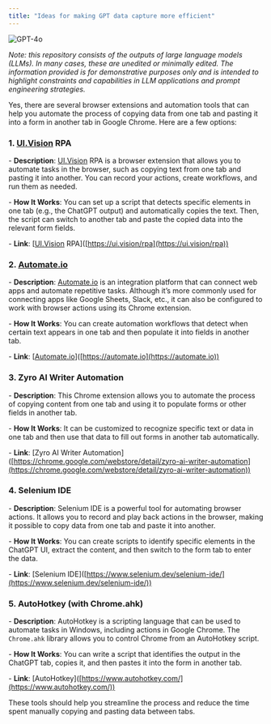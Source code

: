 ```yaml
---
title: "Ideas for making GPT data capture more efficient"
---
```

![GPT-4o](https://img.shields.io/badge/GPT--4o-3333FF?style=for-the-badge&logo=openai&logoColor=white)



*Note: this repository consists of the outputs of large language models (LLMs). In many cases, these are unedited or minimally edited. The information provided is for demonstrative purposes only and is intended to highlight constraints and capabilities in LLM applications and prompt engineering strategies.*




Yes, there are several browser extensions and automation tools that can help you automate the process of copying data from one tab and pasting it into a form in another tab in Google Chrome. Here are a few options:

### 1. [**UI.Vision**](http://UI.Vision) **RPA**

\- **Description**: [UI.Vision](http://UI.Vision) RPA is a browser extension that allows you to automate tasks in the browser, such as copying text from one tab and pasting it into another. You can record your actions, create workflows, and run them as needed.

\- **How It Works**: You can set up a script that detects specific elements in one tab (e.g., the ChatGPT output) and automatically copies the text. Then, the script can switch to another tab and paste the copied data into the relevant form fields.

\- **Link**: \[[UI.Vision](http://UI.Vision) RPA\]([https://ui.vision/rpa](https://ui.vision/rpa))

### 2. [**Automate.io**](http://Automate.io)

\- **Description**: [Automate.io](http://Automate.io) is an integration platform that can connect web apps and automate repetitive tasks. Although it’s more commonly used for connecting apps like Google Sheets, Slack, etc., it can also be configured to work with browser actions using its Chrome extension.

\- **How It Works**: You can create automation workflows that detect when certain text appears in one tab and then populate it into fields in another tab.

\- **Link**: \[[Automate.io](http://Automate.io)\]([https://automate.io](https://automate.io))

### 3. **Zyro AI Writer Automation**

\- **Description**: This Chrome extension allows you to automate the process of copying content from one tab and using it to populate forms or other fields in another tab.

\- **How It Works**: It can be customized to recognize specific text or data in one tab and then use that data to fill out forms in another tab automatically.

\- **Link**: \[Zyro AI Writer Automation\]([https://chrome.google.com/webstore/detail/zyro-ai-writer-automation](https://chrome.google.com/webstore/detail/zyro-ai-writer-automation))

### 4. **Selenium IDE**

\- **Description**: Selenium IDE is a powerful tool for automating browser actions. It allows you to record and play back actions in the browser, making it possible to copy data from one tab and paste it into another.

\- **How It Works**: You can create scripts to identify specific elements in the ChatGPT UI, extract the content, and then switch to the form tab to enter the data.

\- **Link**: \[Selenium IDE\]([https://www.selenium.dev/selenium-ide/](https://www.selenium.dev/selenium-ide/))

### 5. **AutoHotkey (with Chrome.ahk)**

\- **Description**: AutoHotkey is a scripting language that can be used to automate tasks in Windows, including actions in Google Chrome. The `Chrome.ahk` library allows you to control Chrome from an AutoHotkey script.

\- **How It Works**: You can write a script that identifies the output in the ChatGPT tab, copies it, and then pastes it into the form in another tab.

\- **Link**: \[AutoHotkey\]([https://www.autohotkey.com/](https://www.autohotkey.com/))

These tools should help you streamline the process and reduce the time spent manually copying and pasting data between tabs.